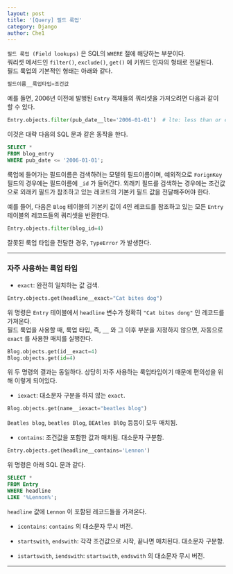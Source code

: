 ```yaml
---
layout: post
title: '[Query] 필드 룩업'
category: Django
author: Che1
---
```


`필드 룩업 (Field lookups)` 은 SQL의 `WHERE` 절에 해당하는 부분이다.  
쿼리셋 메서드인 `filter()`, `exclude()`, `get()` 에 키워드 인자의 형태로 전달된다.  
필드 룩업의 기본적인 형태는 아래와 같다.

```py
필드이름__룩업타입=조건값
```

예를 들면, 2006년 이전에 발행된 `Entry` 객체들의 쿼리셋을 가져오려면 다음과 같이 할 수 있다.

```py
Entry.objects.filter(pub_date__lte='2006-01-01')  # lte: less than or equal to
```

이것은 대략 다음의 SQL 문과 같은 동작을 한다.

```sql
SELECT * 
FROM blog_entry 
WHERE pub_date <= '2006-01-01';
```

룩업에 들어가는 필드이름은 검색하려는 모델의 필드이름이며, 예외적으로 `ForignKey` 필드의 경우에는 필드이름에 `_id` 가 들어간다. 외래키 필드를 검색하는 경우에는 조건값으로 외래키 필드가 참조하고 있는 레코드의 기본키 필드 값을 전달해주어야 한다.  

예를 들어, 다음은 `Blog` 테이블의 기본키 값이 4인 레코드를 참조하고 있는 모든 `Entry` 테이블의 레코드들의 쿼리셋을 반환한다.

```py
Entry.objects.filter(blog_id=4)
```

잘못된 룩업 타입을 전달한 경우, `TypeError` 가 발생한다.

- - -

### 자주 사용하는 룩업 타입


- `exact`: 완전히 일치하는 값 검색.
```py
Entry.objects.get(headline__exact="Cat bites dog")
```
위 명령은 `Entry` 테이블에서 `headline` 변수가 정확히 `"Cat bites dong"` 인 레코드를 가져온다.  
필드 룩업을 사용할 때, 룩업 타입, 즉, `__` 와 그 이후 부분을 지정하지 않으면, 자동으로 `exact` 를 사용한 매치를 실행한다.
```py
Blog.objects.get(id__exact=4)
Blog.objects.get(id=4)
``` 
위 두 명령의 결과는 동일하다. 상당히 자주 사용하는 룩업타입이기 때문에 편의성을 위해 이렇게 되어있다.  

- `iexact`: 대소문자 구분을 하지 않는 `exact`.
```py
Blog.objects.get(name__iexact="beatles blog")
```
`Beatles blog`, `beatles Blog`, `BEAtles BlOg` 등등이 모두 매치됨.

- `contains`: 조건값을 포함한 값과 매치됨. 대소문자 구분함.
```py
Entry.objects.get(headline__contains='Lennon')
```
위 명령은 아래 SQL 문과 같다.
```sql
SELECT * 
FROM Entry 
WHERE headline 
LIKE '%Lennon%';
```
`headline` 값에 `Lennon` 이 포함된 레코드들을 가져온다.

- `icontains`: `contains` 의 대소문자 무시 버전.

- `startswith`, `endswith`: 각각 조건값으로 시작, 끝나면 매치된다. 대소문자 구분함.

- `istartswith`, `iendswith`: `startswith`, `endswith` 의 대소문자 무시 버전.

- - -